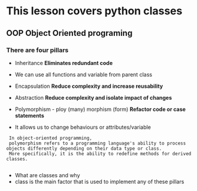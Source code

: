 # This lesson covers python classes
## OOP Object Oriented programing 
### There are four pillars

- Inheritance 
**Eliminates redundant code**
- We can use all functions and variable from parent class

- Encapsulation
**Reduce complexity and increase reusability**
 
- Abstraction
**Reduce complexity and isolate impact of changes**

- Polymorphism - ploy (many) morphism (form) 
**Refactor code or case statements**
- It allows us to change behaviours or attributes/variable
```
 In object-oriented programming,
 polymorphism refers to a programming language's ability to process objects differently depending on their data type or class.
 More specifically, it is the ability to redefine methods for derived classes.


```

- What are classes and why
- class is the main factor that is used to implement any of these pillars